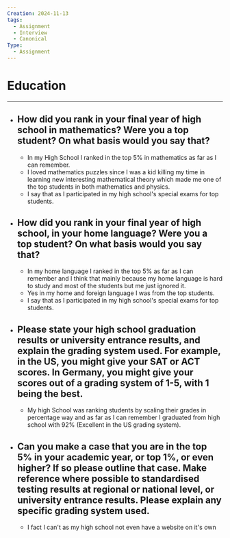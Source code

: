 ```yaml
---
Creation: 2024-11-13
tags:
  - Assignment
  - Interview
  - Canonical
Type:
  - Assignment
---
```

# Education
---------
- ## How did you rank in your final year of high school in mathematics? Were you a top student? On what basis would you say that?
	- In my High School I ranked in the top 5% in mathematics as far as I can remember.
	- I loved mathematics puzzles since I was a kid killing my time in learning new interesting mathematical theory which made me one of the top students in both mathematics and physics.
	- I say that as I participated in my high school's special exams for top students.

- ## How did you rank in your final year of high school, in your home language? Were you a top student? On what basis would you say that?
	- In my home language I ranked in the top 5% as far as I can remember and I think that mainly because my home language is hard to study and most of the students but me just ignored it.
	- Yes in my home and foreign language I was from the top students.
	- I say that as I participated in my high school's special exams for top students.

- ## Please state your high school graduation results or university entrance results, and explain the grading system used. For example, in the US, you might give your SAT or ACT scores. In Germany, you might give your scores out of a grading system of 1-5, with 1 being the best.
	- My high School was ranking students by scaling their grades in percentage way and as far as I can remember I graduated from high school with 92% (Excellent in the US grading system).

- ## Can you make a case that you are in the top 5% in your academic year, or top 1%, or even higher? If so please outline that case. Make reference where possible to standardised testing results at regional or national level, or university entrance results. Please explain any specific grading system used.
	- I fact I can't as my high school not even have a website on it's own